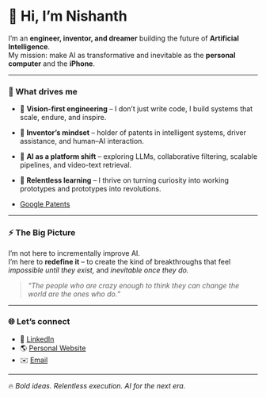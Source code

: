 # 👋 Hi, I’m Nishanth  

I’m an **engineer, inventor, and dreamer** building the future of **Artificial Intelligence**.  
My mission: make AI as transformative and inevitable as the **personal computer** and the **iPhone**.  

---

### 🚀 What drives me  
- 🔹 **Vision-first engineering** – I don’t just write code, I build systems that scale, endure, and inspire.  
- 🔹 **Inventor’s mindset** – holder of patents in intelligent systems, driver assistance, and human–AI interaction.  
- 🔹 **AI as a platform shift** – exploring LLMs, collaborative filtering, scalable pipelines, and video-text retrieval.  
- 🔹 **Relentless learning** – I thrive on turning curiosity into working prototypes and prototypes into revolutions.  

- [Google Patents](https://patents.google.com/?inventor=Nishanth&assignee=Netradyne;&oq=Netradyne;+Nishanth)
---

### ⚡ The Big Picture  
I’m not here to incrementally improve AI.  
I’m here to **redefine it** – to create the kind of breakthroughs that feel *impossible until they exist,* and *inevitable once they do.*  

> *“The people who are crazy enough to think they can change the world are the ones who do.”*  

---

### 🌐 Let’s connect  
- 💼 [LinkedIn](https://www.linkedin.com/in/nishanthchandran/)  
- 🌎 [Personal Website](https://nishanth-c.github.io)  
- ✉️ [Email](mailto:nishanth.mailmehere@gmail.com)  

---

🔥 *Bold ideas. Relentless execution. AI for the next era.*  
